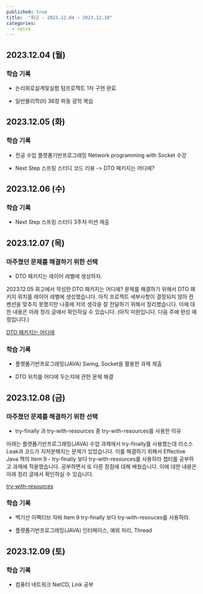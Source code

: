```yaml
---
published: true
title:  "회고 - 2023.12.04 ~ 2023.12.10"
categories:
  - retro
---
```


## 2023.12.04 (월)

### 학습 기록

- 논리회로설계및실험 텀프로젝트 1차 구현 완료

- 일반물리학(II) 36장 파동 광학 복습

## 2023.12.05 (화)

### 학습 기록

- 전공 수업 플랫폼기반프로그래밍 Network programming with Socket 수강

- Next Step 스프링 스터디 코드 리뷰 -> DTO 패키지는 어디에?


## 2023.12.06 (수)

### 학습 기록

- Next Step 스프링 스터디 3주차 미션 제출


## 2023.12.07 (목)

### 마주쳤던 문제를 해결하기 위한 선택

- DTO 패키지는 레이어 레벨에 생성하자.

2023.12.05 회고에서 작성한 DTO 패키지는 어디에? 문제를 해결하기 위해서 DTO 패키지 위치를 레이어 레벨에 생성했습니다. 아직 프로젝트 세부사항이 결정되지 않아 컨벤션을 맞추지 못했지만 나중에 저의 생각을 잘 전달하기 위해서 정리했습니다. 이에 대한 내용은 아래 정리 글에서 확인하실 수 있습니다. (아직 미완입니다. 다음 주에 완성 예정입니다.)

[DTO 패키지는 어디에](https://02ggang9.github.io/DtoPackageLocation/)

### 학습 기록

- 플랫폼기반프로그래밍(JAVA) Swing, Socket을 활용한 과제 제출

- DTO 위치를 어디에 두는지에 관한 문제 해결


## 2023.12.08 (금)

### 마주쳤던 문제를 해결하기 위한 선택

- try-finally 과 try-with-resources 중 try-with-resources를 사용한 이유

아래는 플랫폼기반프로그래밍(JAVA) 수업 과제에서 try-finally를 사용했는데 리소스 Leak과 코드가 지저분해지는 문제가 있었습니다. 이를 해결하기 위해서 Effective Java 책의 Item 9 - try-finally 보다 try-with-resources를 사용하라 챕터를 공부하고 과제에 적용했습니다. 공부하면서 또 다른 장점에 대해 배웠습니다. 이에 대한 내용은 아래 정리 글에서 확인하실 수 있습니다.

[try-with-resources](https://02ggang9.github.io/java/EffectiveJavaItem9/)

### 학습 기록

- 백기선 이펙티브 자바 Item 9 try-finally 보다 try-with-resouces를 사용하라.

- 플랫폼기반프로그래밍(JAVA) 인터페이스, 예외 처리, Thread


## 2023.12.09 (토)

### 학습 기록

- 컴퓨터 네트워크 NetCD, Link 공부

